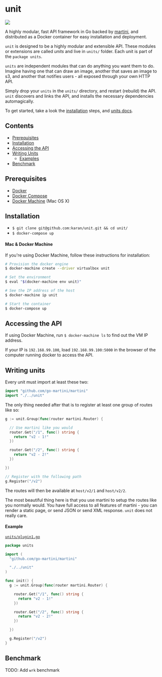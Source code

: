 # unit

![](https://raw.githubusercontent.com/karan/unit/master/_dna.jpg?token=ADHGIXpzysS9hkZ0sEW0XDuvDLHM8Tk3ks5WT3XPwA%3D%3D)

A highly modular, fast API framework in Go backed by [martini](https://github.com/go-martini/martini), and distributed as a Docker container for easy installation and deployment.

`unit` is designed to be a highly modular and extensible API. These modules or extensions are called *units* and live in `units/` folder. Each unit is part of the `package units`.

`units` are independent modules that can do anything you want them to do. Imagine having one that can draw an image, another that saves an image to s3, and another that notifies users - all exposed through your own HTTP API.

Simply drop your `units` in the `units/` directory, and restart (rebuild) the API. `unit` discovers and links the API, and installs the necessary dependencies automagically.

To get started, take a look the [installation](#installation) steps, and [units docs](#writing-units).

## Contents

- [Prerequisites](#prerequisites)
- [Installation](#installation)
- [Accessing the API](#accessing-the-api)
- [Writing Units](#writing-units)
  - [Examples](#examples)
- [Benchmark](#benchmark)

## Prerequisites

- [Docker](https://docs.docker.com/installation/)
- [Docker Compose](https://docs.docker.com/compose/install/)
- [Docker Machine](https://docs.docker.com/machine/install-machine/) (Mac OS X)

## Installation

- `$ git clone git@github.com:karan/unit.git && cd unit/`
- `$ docker-compose up`

#### Mac & Docker Machine

If you're using Docker Machine, follow these instructions for installation:

```bash
# Provision the docker engine
$ docker-machine create --driver virtualbox unit

# Set the environment
$ eval "$(docker-machine env unit)"

# See the IP address of the host
$ docker-machine ip unit

# Start the container
$ docker-compose up
```

## Accessing the API

If using Docker Machine, run `$ docker-machine ls` to find out the VM IP address.

If your IP is `192.168.99.100`, load `192.168.99.100:5000` in the browser of the computer running docker to access the API.

## Writing units

Every unit must import at least these two:

```go
import "github.com/go-martini/martini"
import "./../unit"
```

The only thing needed after that is to register at least one group of routes like so:

```go
g := unit.Group(func(router martini.Router) {

  // Use martini like you would
  router.Get("/1", func() string {
    return "v2 - 1!"
  })

  router.Get("/2", func() string {
    return "v2 - 2!"
  })

})

// Register with the following path
g.Register("/v2")
```

The routes will then be available at `host/v2/1` and `host/v2/2`.

The most beautiful thing here is that you use martini to setup the routes like you normally would. You have full access to all features of martini - you can render a static page, or send JSON or send XML response. `unit` does not really care.

#### Example

[`units/plugin1.go`](https://github.com/karan/unit/blob/master/units/plugin1.go)
```go
package units

import (
  "github.com/go-martini/martini"

  "./../unit"
)

func init() {
  g := unit.Group(func(router martini.Router) {

    router.Get("/1", func() string {
      return "v2 - 1!"
    })

    router.Get("/2", func() string {
      return "v2 - 2!"
    })

  })

  g.Register("/v2")
}

```

## Benchmark

TODO: Add `wrk` benchmark
